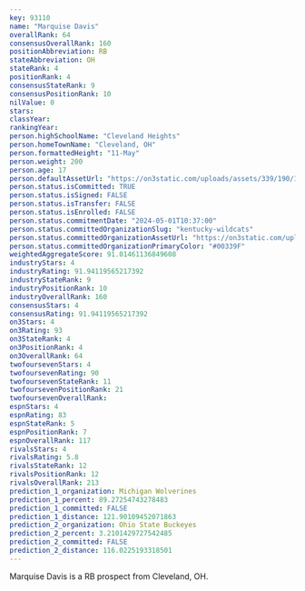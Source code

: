 ```yaml
---
key: 93110
name: "Marquise Davis"
overallRank: 64
consensusOverallRank: 160
positionAbbreviation: RB
stateAbbreviation: OH
stateRank: 4
positionRank: 4
consensusStateRank: 9
consensusPositionRank: 10
nilValue: 0
stars: 
classYear: 
rankingYear: 
person.highSchoolName: "Cleveland Heights"
person.homeTownName: "Cleveland, OH"
person.formattedHeight: "11-May"
person.weight: 200
person.age: 17
person.defaultAssetUrl: "https://on3static.com/uploads/assets/339/190/190339.jpg"
person.status.isCommitted: TRUE
person.status.isSigned: FALSE
person.status.isTransfer: FALSE
person.status.isEnrolled: FALSE
person.status.commitmentDate: "2024-05-01T10:37:00"
person.status.committedOrganizationSlug: "kentucky-wildcats"
person.status.committedOrganizationAssetUrl: "https://on3static.com/uploads/assets/984/149/149984.svg"
person.status.committedOrganizationPrimaryColor: "#00339F"
weightedAggregateScore: 91.01461136849608
industryStars: 4
industryRating: 91.94119565217392
industryStateRank: 9
industryPositionRank: 10
industryOverallRank: 160
consensusStars: 4
consensusRating: 91.94119565217392
on3Stars: 4
on3Rating: 93
on3StateRank: 4
on3PositionRank: 4
on3OverallRank: 64
twofoursevenStars: 4
twofoursevenRating: 90
twofoursevenStateRank: 11
twofoursevenPositionRank: 21
twofoursevenOverallRank: 
espnStars: 4
espnRating: 83
espnStateRank: 5
espnPositionRank: 7
espnOverallRank: 117
rivalsStars: 4
rivalsRating: 5.8
rivalsStateRank: 12
rivalsPositionRank: 12
rivalsOverallRank: 213
prediction_1_organization: Michigan Wolverines
prediction_1_percent: 89.27254743278483
prediction_1_committed: FALSE
prediction_1_distance: 121.90109452071863
prediction_2_organization: Ohio State Buckeyes
prediction_2_percent: 3.2101429727542485
prediction_2_committed: FALSE
prediction_2_distance: 116.0225193318501
---
```

Marquise Davis is a RB prospect from Cleveland, OH.
